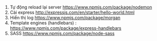 1. Tự động reload lại server https://www.npmjs.com/package/nodemon
2. Cài express http://expressjs.com/en/starter/hello-world.html
3. Hiển thị log https://www.npmjs.com/package/morgan
4. Template engines (handlebars) : https://www.npmjs.com/package/express-handlebars
5. SASS https://www.npmjs.com/package/node-sass